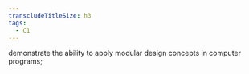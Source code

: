 ```yaml
---
transcludeTitleSize: h3
tags:
  - C1
---
```

demonstrate the ability to apply modular design concepts in computer programs;